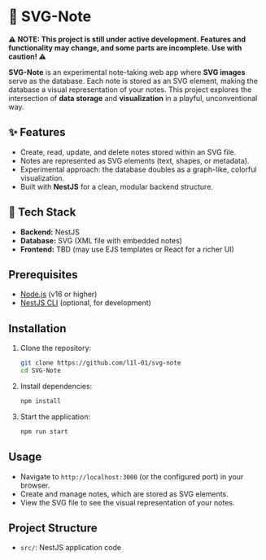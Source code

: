 # 📝 SVG-Note

**⚠️ NOTE: This project is still under active development. Features and functionality may change, and some parts are incomplete. Use with caution! ⚠️**

**SVG-Note** is an experimental note-taking web app where **SVG images** serve as the database. Each note is stored as an SVG element, making the database a visual representation of your notes. This project explores the intersection of **data storage** and **visualization** in a playful, unconventional way.

## ✨ Features
- Create, read, update, and delete notes stored within an SVG file.
- Notes are represented as SVG elements (text, shapes, or metadata).
- Experimental approach: the database doubles as a graph-like, colorful visualization.
- Built with **NestJS** for a clean, modular backend structure.

## 🚀 Tech Stack
- **Backend:** NestJS
- **Database:** SVG (XML file with embedded notes)
- **Frontend:** TBD (may use EJS templates or React for a richer UI)

## Prerequisites
- [Node.js](https://nodejs.org/) (v16 or higher)
- [NestJS CLI](https://docs.nestjs.com/cli/overview) (optional, for development)

## Installation
1. Clone the repository:
   ```bash
   git clone https://github.com/l1l-01/svg-note
   cd SVG-Note
   ```

2. Install dependencies:
   ```bash
   npm install
   ```

3. Start the application:
   ```bash
   npm run start
   ```

## Usage
- Navigate to `http://localhost:3000` (or the configured port) in your browser.
- Create and manage notes, which are stored as SVG elements.
- View the SVG file to see the visual representation of your notes.

## Project Structure
- `src/`: NestJS application code
